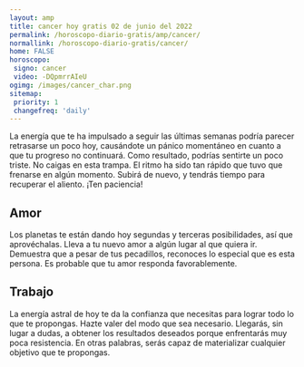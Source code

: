 ```yaml
---
layout: amp
title: cancer hoy gratis 02 de junio del 2022 
permalink: /horoscopo-diario-gratis/amp/cancer/
normallink: /horoscopo-diario-gratis/cancer/
home: FALSE
horoscopo:
 signo: cancer
 video: -DQpmrrAIeU
ogimg: /images/cancer_char.png
sitemap:
 priority: 1
 changefreq: 'daily'
---
```



La energía que te ha impulsado a seguir las últimas semanas podría parecer retrasarse un poco hoy, causándote un pánico momentáneo en cuanto a que tu progreso no continuará. Como resultado, podrías sentirte un poco triste. No caigas en esta trampa. El ritmo ha sido tan rápido que tuvo que frenarse en algún momento. Subirá de nuevo, y tendrás tiempo para recuperar el aliento. ¡Ten paciencia!

## Amor

Los planetas te están dando hoy segundas y terceras posibilidades, así que aprovéchalas. Lleva a tu nuevo amor a algún lugar al que quiera ir. Demuestra que a pesar de tus pecadillos, reconoces lo especial que es esta persona. Es probable que tu amor responda favorablemente.

## Trabajo

La energía astral de hoy te da la confianza que necesitas para lograr todo lo que te propongas. Hazte valer del modo que sea necesario. Llegarás, sin lugar a dudas, a obtener los resultados deseados porque enfrentarás muy poca resistencia. En otras palabras, serás capaz de materializar cualquier objetivo que te propongas.